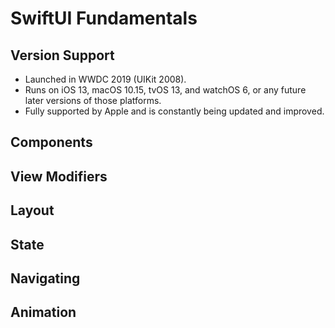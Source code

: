 # SwiftUI Fundamentals

## Version Support
- Launched in WWDC 2019 (UIKit 2008).
- Runs on iOS 13, macOS 10.15, tvOS 13, and watchOS 6, or any future later versions of those platforms.
- Fully supported by Apple and is constantly being updated and improved.

## Components

## View Modifiers

## Layout

## State

## Navigating

## Animation
